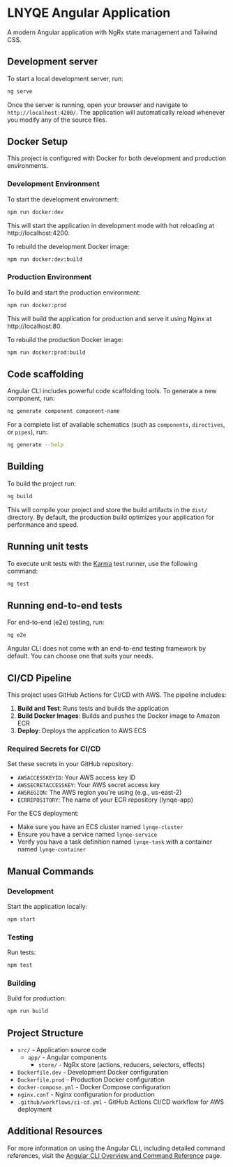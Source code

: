 # LNYQE Angular Application

A modern Angular application with NgRx state management and Tailwind CSS.

## Development server

To start a local development server, run:

```bash
ng serve
```

Once the server is running, open your browser and navigate to `http://localhost:4200/`. The application will automatically reload whenever you modify any of the source files.

## Docker Setup

This project is configured with Docker for both development and production environments.

### Development Environment

To start the development environment:

```bash
npm run docker:dev
```

This will start the application in development mode with hot reloading at http://localhost:4200.

To rebuild the development Docker image:

```bash
npm run docker:dev:build
```

### Production Environment

To build and start the production environment:

```bash
npm run docker:prod
```

This will build the application for production and serve it using Nginx at http://localhost:80.

To rebuild the production Docker image:

```bash
npm run docker:prod:build
```

## Code scaffolding

Angular CLI includes powerful code scaffolding tools. To generate a new component, run:

```bash
ng generate component component-name
```

For a complete list of available schematics (such as `components`, `directives`, or `pipes`), run:

```bash
ng generate --help
```

## Building

To build the project run:

```bash
ng build
```

This will compile your project and store the build artifacts in the `dist/` directory. By default, the production build optimizes your application for performance and speed.

## Running unit tests

To execute unit tests with the [Karma](https://karma-runner.github.io) test runner, use the following command:

```bash
ng test
```

## Running end-to-end tests

For end-to-end (e2e) testing, run:

```bash
ng e2e
```

Angular CLI does not come with an end-to-end testing framework by default. You can choose one that suits your needs.

## CI/CD Pipeline

This project uses GitHub Actions for CI/CD with AWS. The pipeline includes:

1. **Build and Test**: Runs tests and builds the application
2. **Build Docker Images**: Builds and pushes the Docker image to Amazon ECR
3. **Deploy**: Deploys the application to AWS ECS

### Required Secrets for CI/CD

Set these secrets in your GitHub repository:

- `AWSACCESSKEYID`: Your AWS access key ID
- `AWSSECRETACCESSKEY`: Your AWS secret access key
- `AWSREGION`: The AWS region you're using (e.g., us-east-2)
- `ECRREPOSITORY`: The name of your ECR repository (lynqe-app)

For the ECS deployment:
- Make sure you have an ECS cluster named `lynqe-cluster`
- Ensure you have a service named `lynqe-service` 
- Verify you have a task definition named `lynqe-task` with a container named `lynqe-container`

## Manual Commands

### Development

Start the application locally:

```bash
npm start
```

### Testing

Run tests:

```bash
npm test
```

### Building

Build for production:

```bash
npm run build
```

## Project Structure

- `src/` - Application source code
  - `app/` - Angular components
    - `store/` - NgRx store (actions, reducers, selectors, effects)
- `Dockerfile.dev` - Development Docker configuration
- `Dockerfile.prod` - Production Docker configuration
- `docker-compose.yml` - Docker Compose configuration
- `nginx.conf` - Nginx configuration for production
- `.github/workflows/ci-cd.yml` - GitHub Actions CI/CD workflow for AWS deployment

## Additional Resources

For more information on using the Angular CLI, including detailed command references, visit the [Angular CLI Overview and Command Reference](https://angular.dev/tools/cli) page.
